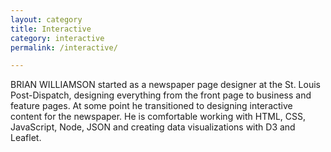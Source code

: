 ```yaml
---
layout: category
title: Interactive
category: interactive
permalink: /interactive/

---
```


BRIAN WILLIAMSON started as a newspaper page designer at the St. Louis Post-Dispatch, designing everything from the front page to business and feature pages. At some point he transitioned to designing interactive content for the newspaper. He is comfortable working with HTML, CSS, JavaScript, Node, JSON and creating data visualizations with D3 and Leaflet.